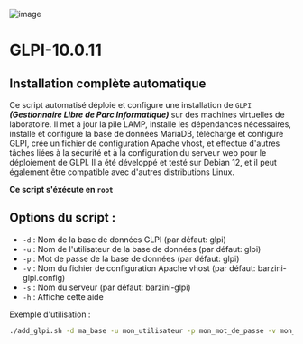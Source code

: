 ![image](https://github.com/Haritzpean/GLPI-10.0.11/assets/118851071/fc9bddea-b890-48e8-b86d-f7e241df79c5)

# GLPI-10.0.11

## Installation complète automatique 

Ce script automatisé déploie et configure une installation de ``GLPI`` ***(Gestionnaire Libre de Parc Informatique)*** sur des machines virtuelles de laboratoire.
Il met à jour la pile LAMP, installe les dépendances nécessaires, installe et configure la base de données MariaDB, télécharge et configure GLPI, 
crée un fichier de configuration Apache vhost, et effectue d'autres tâches liées à la sécurité et à la configuration du serveur web pour le déploiement de GLPI.
Il a été développé et testé sur Debian 12, et il peut également être compatible avec d'autres distributions Linux.


**Ce script s'éxécute en ``root``**

## Options du script :

- `-d` : Nom de la base de données GLPI (par défaut: glpi)
- `-u` : Nom de l'utilisateur de la base de données (par défaut: glpi)
- `-p` : Mot de passe de la base de données (par défaut: glpi)
- `-v` : Nom du fichier de configuration Apache vhost (par défaut: barzini-glpi.config)
- `-s` : Nom du serveur (par défaut: barzini-glpi)
- `-h` : Affiche cette aide

Exemple d'utilisation :

```bash
./add_glpi.sh -d ma_base -u mon_utilisateur -p mon_mot_de_passe -v mon_vhost -s mon_serveur
